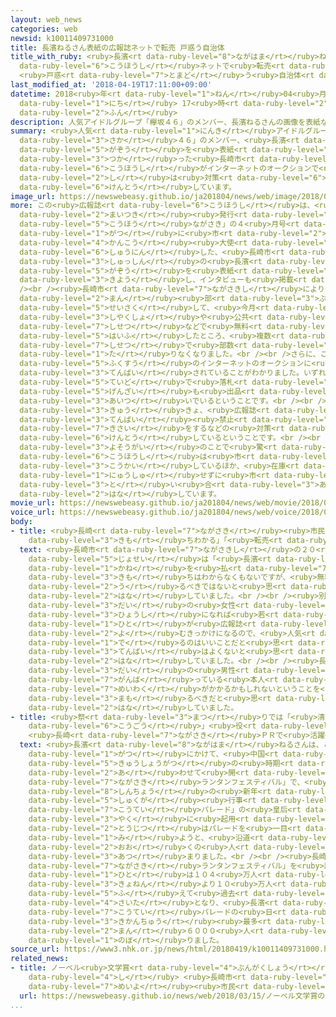```yaml
---
layout: web_news
categories: web
newsid: k10011409731000
title: 長濱ねるさん表紙の広報誌ネットで転売 戸惑う自治体
title_with_ruby: <ruby>長濱<rt data-ruby-level="8">ながはま</rt></ruby>ねるさん<ruby>表紙<rt data-ruby-level="3">びょうし</rt></ruby>の<ruby>広報誌<rt
  data-ruby-level="6">こうほうし</rt></ruby>ネットで<ruby>転売<rt data-ruby-level="3">てんばい</rt></ruby>
  <ruby>戸惑<rt data-ruby-level="7">とまど</rt></ruby>う<ruby>自治体<rt data-ruby-level="4">じちたい</rt></ruby>
last_modified_at: '2018-04-19T17:11:00+09:00'
datetime: 2018<ruby>年<rt data-ruby-level="1">ねん</rt></ruby>04<ruby>月<rt data-ruby-level="1">がつ</rt></ruby>19<ruby>日<rt
  data-ruby-level="1">にち</rt></ruby> 17<ruby>時<rt data-ruby-level="2">じ</rt></ruby>11<ruby>分<rt
  data-ruby-level="2">ふん</rt></ruby>
description: 人気アイドルグループ「欅坂４６」のメンバー、長濱ねるさんの画像を表紙などに使った長崎市の広報誌がインターネットのオークションで転売されていることがわかり、市は対策を検討しています。
summary: <ruby>人気<rt data-ruby-level="1">にんき</rt></ruby>アイドルグループ「<ruby>欅<rt data-ruby-level="8">けやき</rt></ruby><ruby>坂<rt
  data-ruby-level="3">さか</rt></ruby>４６」のメンバー、<ruby>長濱<rt data-ruby-level="8">ながはま</rt></ruby>ねるさんの<ruby>画像<rt
  data-ruby-level="5">がぞう</rt></ruby>を<ruby>表紙<rt data-ruby-level="3">ひょうし</rt></ruby>などに<ruby>使<rt
  data-ruby-level="3">つか</rt></ruby>った<ruby>長崎市<rt data-ruby-level="7">ながさきし</rt></ruby>の<ruby>広報誌<rt
  data-ruby-level="6">こうほうし</rt></ruby>がインターネットのオークションで<ruby>転売<rt data-ruby-level="3">てんばい</rt></ruby>されていることがわかり、<ruby>市<rt
  data-ruby-level="2">し</rt></ruby>は<ruby>対策<rt data-ruby-level="6">たいさく</rt></ruby>を<ruby>検討<rt
  data-ruby-level="6">けんとう</rt></ruby>しています。
image_url: https://newswebeasy.github.io/ja201804/news/web/image/2018/04/19/K10011409731_1804191222_1804191226_01_02.jpg
more: この<ruby>広報誌<rt data-ruby-level="6">こうほうし</rt></ruby>は、<ruby>長崎市<rt data-ruby-level="7">ながさきし</rt></ruby>が<ruby>毎月<rt
  data-ruby-level="2">まいつき</rt></ruby><ruby>発行<rt data-ruby-level="3">はっこう</rt></ruby>している「<ruby>広報<rt
  data-ruby-level="5">こうほう</rt></ruby>ながさき」の４<ruby>月号<rt data-ruby-level="3">がつごう</rt></ruby>で、ことし２<ruby>月<rt
  data-ruby-level="1">がつ</rt></ruby>に<ruby>市<rt data-ruby-level="2">し</rt></ruby>の<ruby>観光<rt
  data-ruby-level="4">かんこう</rt></ruby><ruby>大使<rt data-ruby-level="3">たいし</rt></ruby>に<ruby>就任<rt
  data-ruby-level="6">しゅうにん</rt></ruby>した、<ruby>長崎市<rt data-ruby-level="7">ながさきし</rt></ruby><ruby>出身<rt
  data-ruby-level="3">しゅっしん</rt></ruby>の<ruby>長濱<rt data-ruby-level="8">ながはま</rt></ruby>ねるさんの<ruby>画像<rt
  data-ruby-level="5">がぞう</rt></ruby>を<ruby>表紙<rt data-ruby-level="3">ひょうし</rt></ruby>に<ruby>起用<rt
  data-ruby-level="3">きよう</rt></ruby>し、インタビューも<ruby>掲載<rt data-ruby-level="7">けいさい</rt></ruby>しています。<br
  /><br /><ruby>長崎市<rt data-ruby-level="7">ながさきし</rt></ruby>によりますと、およそ１６<ruby>万<rt
  data-ruby-level="2">まん</rt></ruby><ruby>部<rt data-ruby-level="3">ぶ</rt></ruby>を<ruby>制作<rt
  data-ruby-level="5">せいさく</rt></ruby>して、<ruby>今月<rt data-ruby-level="2">こんげつ</rt></ruby>から<ruby>市役所<rt
  data-ruby-level="3">しやくしょ</rt></ruby>や<ruby>公共<rt data-ruby-level="4">こうきょう</rt></ruby><ruby>施設<rt
  data-ruby-level="7">しせつ</rt></ruby>などで<ruby>無料<rt data-ruby-level="4">むりょう</rt></ruby>で<ruby>配布<rt
  data-ruby-level="5">はいふ</rt></ruby>したところ、<ruby>複数<rt data-ruby-level="5">ふくすう</rt></ruby>の<ruby>施設<rt
  data-ruby-level="7">しせつ</rt></ruby>で<ruby>部数<rt data-ruby-level="3">ぶすう</rt></ruby>が<ruby>足<rt
  data-ruby-level="1">た</rt></ruby>りなくなりました。<br /><br />さらに、この<ruby>広報誌<rt data-ruby-level="6">こうほうし</rt></ruby>が<ruby>複数<rt
  data-ruby-level="5">ふくすう</rt></ruby>のインターネットのオークションに<ruby>出品<rt data-ruby-level="3">しゅっぴん</rt></ruby>され、<ruby>転売<rt
  data-ruby-level="3">てんばい</rt></ruby>されていることがわかりました。いずれも<ruby>数百円<rt data-ruby-level="2">すうひゃくえん</rt></ruby><ruby>程度<rt
  data-ruby-level="5">ていど</rt></ruby>で<ruby>落札<rt data-ruby-level="4">らくさつ</rt></ruby>されていて、<ruby>現在<rt
  data-ruby-level="5">げんざい</rt></ruby>も<ruby>出品<rt data-ruby-level="3">しゅっぴん</rt></ruby>が<ruby>相次<rt
  data-ruby-level="3">あいつ</rt></ruby>いでいるということです。<br /><br />このため、<ruby>長崎市<rt data-ruby-level="7">ながさきし</rt></ruby>では<ruby>急<rt
  data-ruby-level="3">きゅう</rt></ruby>きょ、<ruby>広報誌<rt data-ruby-level="6">こうほうし</rt></ruby>に<ruby>転売<rt
  data-ruby-level="3">てんばい</rt></ruby><ruby>禁止<rt data-ruby-level="5">きんし</rt></ruby>の<ruby>記載<rt
  data-ruby-level="7">きさい</rt></ruby>をするなどの<ruby>対策<rt data-ruby-level="6">たいさく</rt></ruby>を<ruby>検討<rt
  data-ruby-level="6">けんとう</rt></ruby>しているということです。<br /><br /><ruby>長崎市<rt data-ruby-level="7">ながさきし</rt></ruby>は「<ruby>予想外<rt
  data-ruby-level="3">よそうがい</rt></ruby>のことで<ruby>驚<rt data-ruby-level="7">おどろ</rt></ruby>いている。<ruby>広報誌<rt
  data-ruby-level="6">こうほうし</rt></ruby>は<ruby>市<rt data-ruby-level="2">し</rt></ruby>のホームページでも<ruby>公開<rt
  data-ruby-level="3">こうかい</rt></ruby>しているほか、<ruby>在庫<rt data-ruby-level="5">ざいこ</rt></ruby>もまだあるので、オークションで<ruby>入手<rt
  data-ruby-level="1">にゅうしゅ</rt></ruby>せずに<ruby>市<rt data-ruby-level="2">し</rt></ruby>に<ruby>問<rt
  data-ruby-level="3">と</rt></ruby>い<ruby>合<rt data-ruby-level="3">あ</rt></ruby>わせてほしい」と<ruby>話<rt
  data-ruby-level="2">はな</rt></ruby>しています。
movie_url: https://newswebeasy.github.io/ja201804/news/web/movie/2018/04/19/k10011409731_201804191535_201804191552.mp4
voice_url: https://newswebeasy.github.io/ja201804/news/web/voice/2018/04/19/k10011409731_201804191535_201804191552.mp3
body:
- title: <ruby>長崎<rt data-ruby-level="7">ながさき</rt></ruby><ruby>市民<rt data-ruby-level="4">しみん</rt></ruby>「<ruby>気持<rt
    data-ruby-level="3">きも</rt></ruby>ちわかる」「<ruby>転売<rt data-ruby-level="3">てんばい</rt></ruby>よくない」
  text: <ruby>長崎市<rt data-ruby-level="7">ながさきし</rt></ruby>の２０<ruby>代<rt data-ruby-level="3">だい</rt></ruby>の<ruby>女性<rt
    data-ruby-level="5">じょせい</rt></ruby>は「<ruby>長濱<rt data-ruby-level="8">ながはま</rt></ruby>さんのファンであればお<ruby>金<rt
    data-ruby-level="1">かね</rt></ruby>を<ruby>払<rt data-ruby-level="7">はら</rt></ruby>ってでもほしいという<ruby>気持<rt
    data-ruby-level="3">きも</rt></ruby>ちはわからなくもないですが、<ruby>無料<rt data-ruby-level="4">むりょう</rt></ruby>のものをネットで<ruby>売<rt
    data-ruby-level="2">う</rt></ruby>るべきではないと<ruby>思<rt data-ruby-level="2">おも</rt></ruby>います」と<ruby>話<rt
    data-ruby-level="2">はな</rt></ruby>していました。<br /><br /><ruby>別<rt data-ruby-level="4">べつ</rt></ruby>の１０<ruby>代<rt
    data-ruby-level="3">だい</rt></ruby>の<ruby>女性<rt data-ruby-level="5">じょせい</rt></ruby>は「アイドルが<ruby>表紙<rt
    data-ruby-level="3">ひょうし</rt></ruby>になれば<ruby>若<rt data-ruby-level="6">わか</rt></ruby>い<ruby>人<rt
    data-ruby-level="1">ひと</rt></ruby>が<ruby>広報誌<rt data-ruby-level="6">こうほうし</rt></ruby>を<ruby>読<rt
    data-ruby-level="2">よ</rt></ruby>むきっかけになるので、<ruby>人気<rt data-ruby-level="1">にんき</rt></ruby>が<ruby>出<rt
    data-ruby-level="1">で</rt></ruby>るのはいいことだと<ruby>思<rt data-ruby-level="2">おも</rt></ruby>いますが、<ruby>転売<rt
    data-ruby-level="3">てんばい</rt></ruby>はよくないと<ruby>思<rt data-ruby-level="2">おも</rt></ruby>います」と<ruby>話<rt
    data-ruby-level="2">はな</rt></ruby>していました。<br /><br /><ruby>長崎市<rt data-ruby-level="7">ながさきし</rt></ruby>の２０<ruby>代<rt
    data-ruby-level="3">だい</rt></ruby>の<ruby>男性<rt data-ruby-level="5">だんせい</rt></ruby>は「<ruby>頑張<rt
    data-ruby-level="7">がんば</rt></ruby>っている<ruby>本人<rt data-ruby-level="1">ほんにん</rt></ruby>にも<ruby>迷惑<rt
    data-ruby-level="7">めいわく</rt></ruby>がかかるかもしれないということを<ruby>考<rt data-ruby-level="2">かんが</rt></ruby>えて、ルールを<ruby>守<rt
    data-ruby-level="3">まも</rt></ruby>るべきだと<ruby>思<rt data-ruby-level="2">おも</rt></ruby>います」と<ruby>話<rt
    data-ruby-level="2">はな</rt></ruby>していました。
- title: <ruby>祭<rt data-ruby-level="3">まつ</rt></ruby>りでは「<ruby>清朝<rt data-ruby-level="8">しんちょう</rt></ruby>の<ruby>皇后<rt
    data-ruby-level="6">こうごう</rt></ruby>」<ruby>役<rt data-ruby-level="3">やく</rt></ruby>に
    <ruby>長崎<rt data-ruby-level="7">ながさき</rt></ruby>ＰＲで<ruby>活躍<rt data-ruby-level="7">かつやく</rt></ruby>
  text: <ruby>長濱<rt data-ruby-level="8">ながはま</rt></ruby>ねるさんは、ことし２<ruby>月<rt data-ruby-level="1">がつ</rt></ruby>から３<ruby>月<rt
    data-ruby-level="1">がつ</rt></ruby>にかけて、<ruby>中国<rt data-ruby-level="2">ちゅうごく</rt></ruby>の<ruby>旧正月<rt
    data-ruby-level="5">きゅうしょうがつ</rt></ruby>の<ruby>時期<rt data-ruby-level="3">じき</rt></ruby>に<ruby>合<rt
    data-ruby-level="2">あ</rt></ruby>わせて<ruby>開<rt data-ruby-level="3">ひら</rt></ruby>かれた「<ruby>長崎<rt
    data-ruby-level="7">ながさき</rt></ruby>ランタンフェスティバル」で、<ruby>中国<rt data-ruby-level="2">ちゅうごく</rt></ruby>・<ruby>清朝<rt
    data-ruby-level="8">しんちょう</rt></ruby>の<ruby>新年<rt data-ruby-level="2">しんねん</rt></ruby>の<ruby>祝賀<rt
    data-ruby-level="5">しゅくが</rt></ruby><ruby>行事<rt data-ruby-level="3">ぎょうじ</rt></ruby>をイメージした「<ruby>皇帝<rt
    data-ruby-level="7">こうてい</rt></ruby>パレード」の<ruby>皇后<rt data-ruby-level="6">こうごう</rt></ruby><ruby>役<rt
    data-ruby-level="3">やく</rt></ruby>に<ruby>起用<rt data-ruby-level="3">きよう</rt></ruby>され、<ruby>当日<rt
    data-ruby-level="2">とうじつ</rt></ruby>はパレードを<ruby>一目<rt data-ruby-level="1">ひとめ</rt></ruby><ruby>見<rt
    data-ruby-level="1">み</rt></ruby>ようと、<ruby>沿道<rt data-ruby-level="6">えんどう</rt></ruby>に<ruby>多<rt
    data-ruby-level="2">おお</rt></ruby>くの<ruby>人<rt data-ruby-level="1">ひと</rt></ruby>が<ruby>集<rt
    data-ruby-level="3">あつ</rt></ruby>まりました。<br /><br /><ruby>長崎市<rt data-ruby-level="7">ながさきし</rt></ruby>によりますと、ことしの「<ruby>長崎<rt
    data-ruby-level="7">ながさき</rt></ruby>ランタンフェスティバル」を<ruby>訪<rt data-ruby-level="7">おとず</rt></ruby>れた<ruby>人<rt
    data-ruby-level="1">ひと</rt></ruby>は１０４<ruby>万人<rt data-ruby-level="2">まんにん</rt></ruby>と、<ruby>去年<rt
    data-ruby-level="3">きょねん</rt></ruby>より１０<ruby>万人<rt data-ruby-level="2">まんにん</rt></ruby><ruby>増<rt
    data-ruby-level="5">ふ</rt></ruby>えて<ruby>過去<rt data-ruby-level="5">かこ</rt></ruby><ruby>最多<rt
    data-ruby-level="4">さいた</rt></ruby>となり、<ruby>長濱<rt data-ruby-level="8">ながはま</rt></ruby>さんの<ruby>皇帝<rt
    data-ruby-level="7">こうてい</rt></ruby>パレードの<ruby>日<rt data-ruby-level="1">ひ</rt></ruby>は、<ruby>期間中<rt
    data-ruby-level="3">きかんちゅう</rt></ruby><ruby>最多<rt data-ruby-level="4">さいた</rt></ruby>の１５<ruby>万<rt
    data-ruby-level="2">まん</rt></ruby>６０００<ruby>人<rt data-ruby-level="1">にん</rt></ruby>に<ruby>上<rt
    data-ruby-level="1">のぼ</rt></ruby>りました。
source_url: https://www3.nhk.or.jp/news/html/20180419/k10011409731000.html
related_news:
- title: ノーベル<ruby>文学賞<rt data-ruby-level="4">ぶんがくしょう</rt></ruby>のカズオ・イシグロ<ruby>氏<rt
    data-ruby-level="4">し</rt></ruby> <ruby>長崎市<rt data-ruby-level="7">ながさきし</rt></ruby><ruby>名誉<rt
    data-ruby-level="7">めいよ</rt></ruby><ruby>市民<rt data-ruby-level="4">しみん</rt></ruby>に
  url: https://newswebeasy.github.io/news/web/2018/03/15/ノーベル文学賞のカズオイシグロ氏-長崎市名誉市民に
...
```

